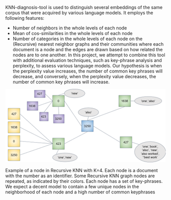 KNN-diagnosis-tool is used to distinguish several embeddings of the same corpus that were acquired by various language models. It employs the following features:
* Number of neighbors in the whole levels of each node
* Mean of cos-similarities in the whole levels of each node
* Number of categories in the whole levels of each node
on the (Recursive) nearest neighbor graphs and their communities where each document is a node and the edges are drawn based on how related the nodes are to one another.
In this project, we attempt to combine this tool with additional evaluation techniques, such as key-phrase analysis and perplexity, to assess various language models.
Our hypothesis is when the perplexity value increases, the number of common key phrases
will decrease, and conversely, when the perplexity value decreases, the number of common
key phrases will increase.

![](/Experiment%20with%20key-phrases/RKNN.png)


Example of a node in Recursive KNN with K=4. Each node is a document with the number as an identifier. Some Recursive KNN graph nodes are repeated, 
as indicated by their colors. Each node has a set of key-phrases. We expect a decent model to contain a few unique nodes in the neighborhood of each 
node and a high number of common keyphrases
